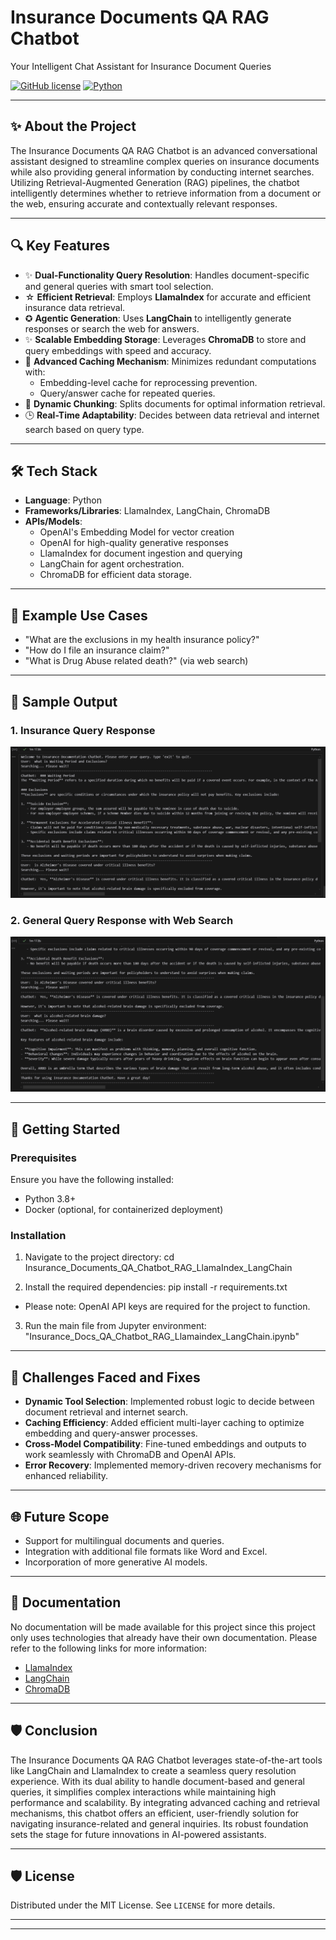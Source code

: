 # Insurance Documents QA RAG Chatbot  
Your Intelligent Chat Assistant for Insurance Document Queries  

[![GitHub license](https://img.shields.io/badge/license-MIT-blue.svg)](LICENSE)
[![Python](https://img.shields.io/badge/python-3.8%2B-brightgreen.svg)](https://www.python.org/)

---

## ✨ About the Project  
The Insurance Documents QA RAG Chatbot is an advanced conversational assistant designed to streamline complex queries on insurance documents while also providing general information by conducting internet searches. Utilizing Retrieval-Augmented Generation (RAG) pipelines, the chatbot intelligently determines whether to retrieve information from a document or the web, ensuring accurate and contextually relevant responses.

---

## 🔍 Key Features  
- ✨ **Dual-Functionality Query Resolution**: Handles document-specific and general queries with smart tool selection.  
- ☆ **Efficient Retrieval**: Employs **LlamaIndex** for accurate and efficient insurance data retrieval.  
- ✪ **Agentic Generation**: Uses **LangChain** to intelligently generate responses or search the web for answers.  
- ✨ **Scalable Embedding Storage**: Leverages **ChromaDB** to store and query embeddings with speed and accuracy.  
- 🔑 **Advanced Caching Mechanism**: Minimizes redundant computations with:  
  - Embedding-level cache for reprocessing prevention.  
  - Query/answer cache for repeated queries.  
- 🔄 **Dynamic Chunking**: Splits documents for optimal information retrieval.  
- 🕒 **Real-Time Adaptability**: Decides between data retrieval and internet search based on query type.

---

## 🛠️ Tech Stack  
- **Language**: Python  
- **Frameworks/Libraries**: LlamaIndex, LangChain, ChromaDB
- **APIs/Models**:  
  - OpenAI's Embedding Model for vector creation 
  - OpenAI for high-quality generative responses
  - LlamaIndex for document ingestion and querying
  - LangChain for agent orchestration.
  - ChromaDB for efficient data storage.

---

## 🧪 Example Use Cases   
- "What are the exclusions in my health insurance policy?"  
- "How do I file an insurance claim?"  
- "What is Drug Abuse related death?" (via web search) 

---

## 📸 Sample Output  
### 1. Insurance Query Response  
![Insurance Query Response](Sample%20Code%20Output%20Screenshots/Code%20Output%201.png)  

### 2. General Query Response with Web Search  
![General Query Response](Sample%20Code%20Output%20Screenshots/Code%20Output%202.png)  

---

## 🚀 Getting Started

### Prerequisites
Ensure you have the following installed:
- Python 3.8+
- Docker (optional, for containerized deployment)

### Installation

1. Navigate to the project directory:
cd Insurance_Documents_QA_Chatbot_RAG_LlamaIndex_LangChain

2. Install the required dependencies:
pip install -r requirements.txt

- Please note: OpenAI API keys are required for the project to function.

3. Run the main file from Jupyter environment:
"Insurance_Docs_QA_Chatbot_RAG_Llamaindex_LangChain.ipynb"

---

## 🚂 Challenges Faced and Fixes  
- **Dynamic Tool Selection**: Implemented robust logic to decide between document retrieval and internet search.  
- **Caching Efficiency**: Added efficient multi-layer caching to optimize embedding and query-answer processes.  
- **Cross-Model Compatibility**: Fine-tuned embeddings and outputs to work seamlessly with ChromaDB and OpenAI APIs.  
- **Error Recovery**: Implemented memory-driven recovery mechanisms for enhanced reliability.  

---

## 🌐 Future Scope  
- Support for multilingual documents and queries.  
- Integration with additional file formats like Word and Excel.  
- Incorporation of more generative AI models.  

---

## 🔗 Documentation  
No documentation will be made available for this project since this project only uses technologies that already have their own documentation. Please refer to the following links for more information:
- [LlamaIndex](https://llamaindex.ai/)  
- [LangChain](https://langchain.com/)  
- [ChromaDB](https://docs.trychroma.com/)

---

## 🛡️ Conclusion  
The Insurance Documents QA RAG Chatbot leverages state-of-the-art tools like LangChain and LlamaIndex to create a seamless query resolution experience. With its dual ability to handle document-based and general queries, it simplifies complex interactions while maintaining high performance and scalability. By integrating advanced caching and retrieval mechanisms, this chatbot offers an efficient, user-friendly solution for navigating insurance-related and general inquiries. Its robust foundation sets the stage for future innovations in AI-powered assistants.

---

## 🛡️ License  
Distributed under the MIT License. See `LICENSE` for more details.  

---


---
